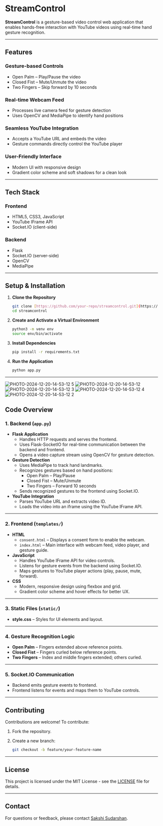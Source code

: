 # StreamControl

**StreamControl** is a gesture-based video control web application that enables hands-free interaction with YouTube videos using real-time hand gesture recognition.

---

## Features

### Gesture-based Controls

* Open Palm – Play/Pause the video
* Closed Fist – Mute/Unmute the video
* Two Fingers – Skip forward by 10 seconds

### Real-time Webcam Feed

* Processes live camera feed for gesture detection
* Uses OpenCV and MediaPipe to identify hand positions

### Seamless YouTube Integration

* Accepts a YouTube URL and embeds the video
* Gesture commands directly control the YouTube player

### User-Friendly Interface

* Modern UI with responsive design
* Gradient color scheme and soft shadows for a clean look

---

## Tech Stack

### Frontend

* HTML5, CSS3, JavaScript
* YouTube IFrame API
* Socket.IO (client-side)

### Backend

* Flask
* Socket.IO (server-side)
* OpenCV
* MediaPipe

---

## Setup & Installation

1.  **Clone the Repository**

    ```bash
    git clone [https://github.com/your-repo/streamcontrol.git](https://github.com/your-repo/streamcontrol.git)
    cd streamcontrol
    ```

2.  **Create and Activate a Virtual Environment**

    ```bash
    python3 -m venv env
    source env/bin/activate
    ```

3.  **Install Dependencies**

    ```bash
    pip install -r requirements.txt
    ```

4.  **Run the Application**

    ```bash
    python app.py
    ```

---

![PHOTO-2024-12-20-14-53-12 5](https://github.com/user-attachments/assets/f1a7617f-2b86-4964-b10a-96efc358a814)
![PHOTO-2024-12-20-14-53-12](https://github.com/user-attachments/assets/fc1a729d-0957-4f28-80e8-22b4e7978376)
![PHOTO-2024-12-20-14-53-12 3](https://github.com/user-attachments/assets/86a413cf-3316-42e3-b314-2cece113e710)
![PHOTO-2024-12-20-14-53-12 4](https://github.com/user-attachments/assets/1b7ce67c-03f0-49ab-b231-f2db430b0734)
![PHOTO-2024-12-20-14-53-12 2](https://github.com/user-attachments/assets/5897bc88-4228-4558-b9ab-57883a8075c9)





## Code Overview

### 1. Backend (`app.py`)

* **Flask Application**
    * Handles HTTP requests and serves the frontend.
    * Uses Flask-SocketIO for real-time communication between the backend and frontend.
    * Opens a video capture stream using OpenCV for gesture detection.
* **Gesture Detection**
    * Uses MediaPipe to track hand landmarks.
    * Recognizes gestures based on hand positions:
        * Open Palm – Play/Pause
        * Closed Fist – Mute/Unmute
        * Two Fingers – Forward 10 seconds
    * Sends recognized gestures to the frontend using Socket.IO.
* **YouTube Integration**
    * Parses YouTube URL and extracts video ID.
    * Loads the video into an iframe using the YouTube IFrame API.

---

### 2. Frontend (`templates/`)

* **HTML**
    * `consent.html` – Displays a consent form to enable the webcam.
    * `index.html` – Main interface with webcam feed, video player, and gesture guide.
* **JavaScript**
    * Handles YouTube IFrame API for video controls.
    * Listens for gesture events from the backend using Socket.IO.
    * Maps gestures to YouTube player actions (play, pause, mute, forward).
* **CSS**
    * Modern, responsive design using flexbox and grid.
    * Gradient color scheme and hover effects for better UX.

---

### 3. Static Files (`static/`)

* **style.css** – Styles for UI elements and layout.

---

### 4. Gesture Recognition Logic

* **Open Palm** – Fingers extended above reference points.
* **Closed Fist** – Fingers curled below reference points.
* **Two Fingers** – Index and middle fingers extended; others curled.

---

### 5. Socket.IO Communication

* Backend emits gesture events to frontend.
* Frontend listens for events and maps them to YouTube controls.

---

## Contributing

Contributions are welcome! To contribute:

1.  Fork the repository.
2.  Create a new branch:

    ```bash
    git checkout -b feature/your-feature-name
    ```

---

## License

This project is licensed under the MIT License - see the [LICENSE](LICENSE) file for details.

---

## Contact

For questions or feedback, please contact [Sakshi Sudarshan](mailto:sakshisudarshan4@gmail.com).
